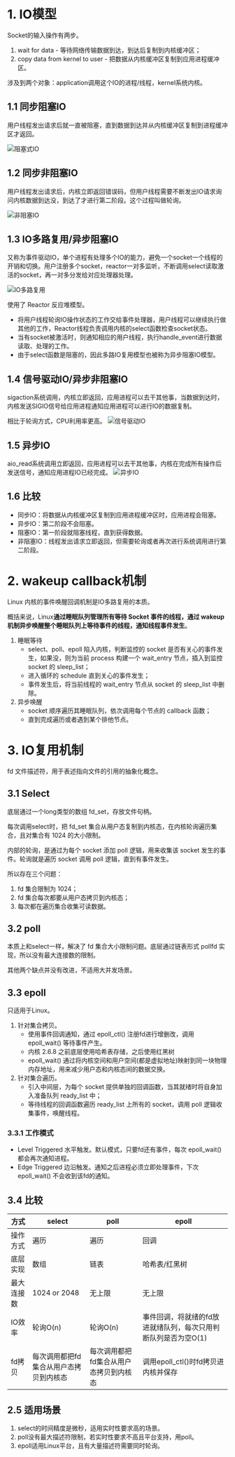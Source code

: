# 1. IO模型
Socket的输入操作有两步。
1. wait for data - 等待网络传输数据到达，到达后复制到内核缓冲区；
2. copy data from kernel to user - 把数据从内核缓冲区复制到应用进程缓冲区。


涉及到两个对象：application调用这个IO的进程/线程，kernel系统内核。

## 1.1 同步阻塞IO
用户线程发出请求后就一直被阻塞，直到数据到达并从内核缓冲区复制到进程缓冲区才返回。

![阻塞式IO](82107380196C4FDBBE75E51BB58B49F4)


## 1.2 同步非阻塞IO
用户线程发出请求后，内核立即返回错误码，但用户线程需要不断发出IO请求询问内核数据到达没，到达了才进行第二阶段。这个过程叫做轮询。

![非阻塞IO](90691756132E4631AC3EDE615FCA3D1F)


## 1.3 IO多路复用/异步阻塞IO
又称为事件驱动IO，单个进程有处理多个IO的能力，避免一个socket一个线程的开销和切换。用户注册多个socket，reactor一对多监听，不断调用select读取激活的socket，再一对多分发给对应处理器处理。

![IO多路复用](AE833320E6B645EFB32CE0BB00DAAD82)

使用了 Reactor 反应堆模型。
- 将用户线程轮询IO操作状态的工作交给事件处理器，用户线程可以继续执行做其他的工作，Reactor线程负责调用内核的select函数检查socket状态。
- 当有socket被激活时，则通知相应的用户线程，执行handle_event进行数据读取、处理的工作。
- 由于select函数是阻塞的，因此多路IO复用模型也被称为异步阻塞IO模型。


## 1.4 信号驱动IO/异步非阻塞IO
sigaction系统调用，内核立即返回，应用进程可以去干其他事，当数据到达时，内核发送SIGIO信号给应用进程通知应用进程可以进行IO的数据复制。

相比于轮询方式，CPU利用率更高。
![信号驱动IO](BE248B862A5C4864ADD43206817336FB)


## 1.5 异步IO
aio_read系统调用立即返回，应用进程可以去干其他事，内核在完成所有操作后发送信号，通知应用进程IO已经完成。
![异步IO](7E6AF64F5C054B4CA69DBB263E0F42CE)

## 1.6 比较
- 同步IO：将数据从内核缓冲区复制到应用进程缓冲区时，应用进程会阻塞。
- 异步IO：第二阶段不会阻塞。
- 阻塞IO：第一阶段就阻塞线程，直到获得数据。
- 非阻塞IO：线程发出请求立即返回，但需要轮询或者再次进行系统调用进行第二阶段。

 

# 2. wakeup callback机制
Linux 内核的事件唤醒回调机制是IO多路复用的本质。

概括来说，Linux**通过睡眠队列管理所有等待 Socket 事件的线程，通过 wakeup 机制异步唤醒整个睡眠队列上等待事件的线程，通知线程事件发生**。

1. 睡眠等待
    - select、poll、epoll 陷入内核，判断监控的 socket 是否有关心的事件发生，如果没，则为当前 process 构建一个 wait_entry 节点，插入到监控 socket 的 sleep_list；
    - 进入循环的 schedule 直到关心的事件发生；
    - 事件发生后，将当前线程的 wait_entry 节点从 socket 的 sleep_list 中删除。
2. 异步唤醒
    - socket 顺序遍历其睡眠队列，依次调用每个节点的 callback 函数；
    - 直到完成遍历或者遇到某个排他节点。


# 3. IO复用机制
fd 文件描述符，用于表述指向文件的引用的抽象化概念。

## 3.1 Select
底层通过一个long类型的数组 fd_set，存放文件句柄。

每次调用select时，把 fd_set 集合从用户态复制到内核态，在内核轮询遍历集合，且对集合有 1024 的大小限制。

内部的轮询，是通过为每个 socket 添加 poll 逻辑，用来收集该 socket 发生的事件。轮询就是遍历 socket 调用 poll 逻辑，直到有事件发生。

所以存在三个问题：
1. fd 集合限制为 1024；
2. fd 集合每次都要从用户态拷贝到内核态；
3. 每次都在遍历集合收集可读数据。


## 3.2 poll
本质上和select一样，解决了 fd 集合大小限制问题。底层通过链表形式 pollfd 实现，所以没有最大连接数的限制。

其他两个缺点并没有改进，不适用大并发场景。


## 3.3 epoll
只适用于Linux。

1. 针对集合拷贝。
    - 使用事件回调通知，通过 epoll_ctl() 注册fd进行增删改，调用 epoll_wait() 等待事件产生。
    - 内核 2.6.8 之前底层使用哈希表存储，之后使用红黑树
    - epoll_wait() 通过将内核空间和用户空间(都是虚拟地址)映射到同一块物理内存地址，用来减少用户态和内核态间的数据交换。
2. 针对集合遍历。
    - 引入中间层，为每个 socket 提供单独的回调函数，当其就绪时将自身加入准备队列 ready_list 中；
    - 等待线程的回调函数遍历 ready_list 上所有的 socket，调用 poll 逻辑收集事件，唤醒线程。



### 3.3.1 工作模式
- Level Triggered 水平触发。默认模式，只要fd还有事件，每次 epoll_wait() 都会再次通知进程。
- Edge Triggered 边沿触发。通知之后进程必须立即处理事件，下次 epoll_wait() 不会收到该fd的通知。



## 3.4 比较

 方式 |select | poll | epoll|
|---|---|---|---|
操作方式|遍历 |遍历|回调|
底层实现|数组| 链表|哈希表/红黑树|
最大连接数|1024 or 2048| 无上限|无上限|
IO效率|轮询O(n)|轮询O(n)|事件回调，将就绪的fd放进就绪队列，每次只用判断队列是否为空O(1)
fd拷贝|每次调用都把fd集合从用户态拷贝到内核态|每次调用都把fd集合从用户态拷贝到内核态|调用epoll_ctl()时fd拷贝进内核并保存

## 2.5 适用场景
1. select的时间精度是微秒，适用实时性要求高的场景。
2. poll没有最大描述符限制，若实时性要求不高且平台支持，用poll。
3. epoll适用Linux平台，且有大量描述符需要同时轮询。